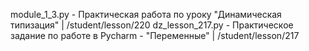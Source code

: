 module_1_3.py - Практическая работа по уроку "Динамическая типизация" | /student/lesson/220
dz_lesson_217.py - Практическое задание по работе в Pycharm - "Переменные" | /student/lesson/217
